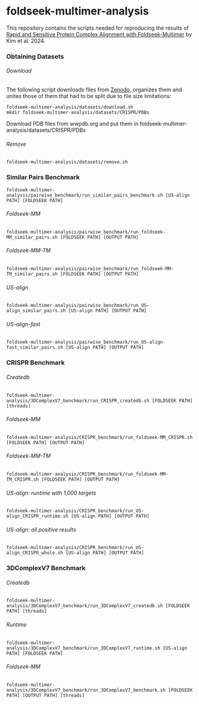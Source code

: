 # foldseek-multimer-analysis
This repository contains the scripts needed for reproducing the results of [Rapid and Sensitive Protein Complex Alignment with Foldseek-Multimer](https://www.biorxiv.org/content/10.1101/2024.04.14.589414v1) by Kim et al. 2024.
### Obtaining Datasets
###### Download
The following script downloads files from [Zenodo](https://zenodo.org/records/11208705), organizes them and unites those of them that had to be split due to file size limitations:

    foldseek-multimer-analysis/datasets/download.sh
    mkdir foldseek-multimer-analysis/datasets/CRISPR/PDBs
Download PDB files from wwpdb.org and put them in foldseek-multimer-analysis/datasets/CRISPR/PDBs
###### Remove
    foldseek-multimer-analysis/datasets/remove.sh
### Similar Pairs Benchmark 
    foldseek-multimer-analysis/pairwise_benchmark/run_similar_pairs_benchmark.sh [US-align PATH] [FOLDSEEK PATH]
###### Foldseek-MM
    foldseek-multimer-analysis/pairwise_benchmark/run_foldseek-MM_similar_pairs.sh [FOLDSEEK PATH] [OUTPUT PATH]
###### Foldseek-MM-TM
    foldseek-multimer-analysis/pairwise_benchmark/run_foldseek-MM-TM_similar_pairs.sh [FOLDSEEK PATH] [OUTPUT PATH]
###### US-align
    foldseek-multimer-analysis/pairwise_benchmark/run_US-align_similar_pairs.sh [US-align PATH] [OUTPUT PATH]
###### US-align-fast
    foldseek-multimer-analysis/pairwise_benchmark/run_US-align-fast_similar_pairs.sh [US-align PATH] [OUTPUT PATH]
### CRISPR Benchmark 
###### Createdb 
    foldseek-multimer-analysis/3DComplexV7_benchmark/run_CRISPR_createdb.sh [FOLDSEEK PATH] [threads]
###### Foldseek-MM
    foldseek-multimer-analysis/CRISPR_benchmark/run_foldseek-MM_CRISPR.sh [FOLDSEEK PATH] [OUTPUT PATH]
###### Foldseek-MM-TM
    foldseek-multimer-analysis/CRISPR_benchmark/run_foldseek-MM-TM_CRISPR.sh [FOLDSEEK PATH] [OUTPUT PATH]
###### US-align: runtime with 1,000 targets
    foldseek-multimer-analysis/CRISPR_benchmark/run_US-align_CRISPR_runtime.sh [US-align PATH] [OUTPUT PATH]
###### US-align: all positive results
    foldseek-multimer-analysis/CRISPR_benchmark/run_US-align_CRISPR_whole.sh [US-align PATH] [OUTPUT PATH]
### 3DComplexV7 Benchmark
###### Createdb
    foldseek-multimer-analysis/3DComplexV7_benchmark/run_3DComplexV7_createdb.sh [FOLDSEEK PATH] [threads]
###### Runtime
    foldseek-multimer-analysis/3DComplexV7_benchmark/run_3DComplexV7_runtime.sh [US-align PATH] [FOLDSEEK PATH] 
###### Foldseek-MM
    foldseek-multimer-analysis/3DComplexV7_benchmark/run_3DComplexV7_benchmark.sh [FOLDSEEK PATH] [OUTPUT PATH] [threads]

